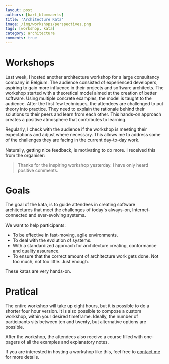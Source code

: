 ```yaml
---
layout: post
authors: [bart_blommaerts]
title: 'Architecture Kata'
image: /img/workshops/perspectives.png
tags: [workshop, kata]
category: architecture
comments: true
---
```


# Workshops
Last week, I hosted another architecture workshop for a large consultancy company in Belgium. 
The audience consisted of experienced developers, aspiring to gain more influence in their projects and software architects.
The workshop started with a theoretical model aimed at the creation of better software.
Using multiple concrete examples, the model is taught to the audience.
After the first few techniques, the attendees are challenged to put theory into practice.
They need to explain the rationale behind their solutions to their peers and learn from each other.
This hands-on approach creates a positive atmosphere that contributes to learning.

Regularly, I check with the audience if the workshop is meeting their expectations and adjust where necessary.
This allows me to address some of the challenges they are facing in the current day-to-day work.

Naturally, getting nice feedback, is motivating to do more.
I received this from the organiser:

> Thanks for the inspiring workshop yesterday. 
I have only heard positive comments.

# Goals

The goal of the kata, is to guide attendees in creating software architectures that meet the challenges of today's always-on, Internet-connected and ever-evolving systems. 

We want to help participants: 

- To be effective in fast-moving, agile environments. 
- To deal with the evolution of systems. 
- With a standardized approach for architecture creating, conformance and quality assurance. 
- To ensure that the correct amount of architecture work gets done. 
Not too much, not too little. Just enough. 

These katas are very hands-on. 

# Pratical

The entire workshop will take up eight hours, but it is possible to do a shorter four hour version.
It is also possible to compose a custom workshop, within your desired timeframe.
Ideally, the number of participants sits between ten and twenty, but alternative options are possible.

After the workshop, the attendees also receive a course filled with one-pagers of all the examples and explanatory notes.

If you are interested in hosting a workshop like this, feel free to <a href="mailto: bart@bbconsulting.be">contact me</a> for more details.